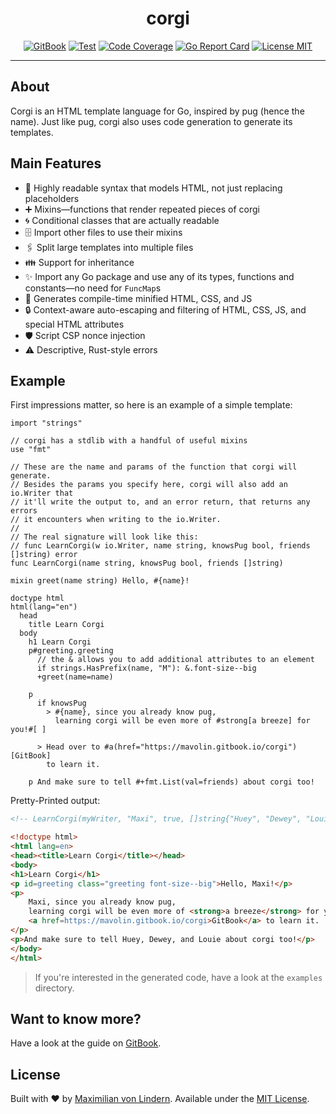 <div align="center">
<h1>corgi</h1>

[![GitBook](https://img.shields.io/badge/docs-GitBook-blue)](https://mavolin.gitbook.io/corgi)
[![Test](https://github.com/mavolin/corgi/actions/workflows/test.yml/badge.svg)](https://github.com/mavolin/corgi/actions)
[![Code Coverage](https://codecov.io/gh/mavolin/corgi/branch/develop/graph/badge.svg?token=ewFEQGgMES)](https://codecov.io/gh/mavolin/corgi)
[![Go Report Card](https://goreportcard.com/badge/github.com/mavolin/corgi)](https://goreportcard.com/report/github.com/mavolin/corgi)
[![License MIT](https://img.shields.io/github/license/mavolin/corgi)](./LICENSE)
</div>

---

## About

Corgi is an HTML template language for Go, inspired by pug (hence the name).
Just like pug, corgi also uses code generation to generate its templates.

## Main Features

* 👀 Highly readable syntax that models HTML, not just replacing placeholders
* ➕ Mixins—functions that render repeated pieces of corgi
* 🌀 Conditional classes that are actually readable
* 🗄 Import other files to use their mixins
* 🖇 Split large templates into multiple files
* 👪 Support for inheritance
* ✨ Import any Go package and use any of its types, functions and constants—no need for `FuncMap`s
* 🤏 Generates compile-time minified HTML, CSS, and JS
* 🔒 Context-aware auto-escaping and filtering of HTML, CSS, JS, and special HTML attributes
* 🛡️ Script CSP nonce injection
* ⚠️ Descriptive, Rust-style errors

## Example

First impressions matter, so here is an example of a simple template:

```jade
import "strings"

// corgi has a stdlib with a handful of useful mixins
use "fmt"

// These are the name and params of the function that corgi will generate.
// Besides the params you specify here, corgi will also add an io.Writer that
// it'll write the output to, and an error return, that returns any errors
// it encounters when writing to the io.Writer.
//
// The real signature will look like this:
// func LearnCorgi(w io.Writer, name string, knowsPug bool, friends []string) error
func LearnCorgi(name string, knowsPug bool, friends []string)

mixin greet(name string) Hello, #{name}!

doctype html
html(lang="en")
  head
    title Learn Corgi
  body
    h1 Learn Corgi
    p#greeting.greeting
      // the & allows you to add additional attributes to an element
      if strings.HasPrefix(name, "M"): &.font-size--big
      +greet(name=name)

    p
      if knowsPug
        > #{name}, since you already know pug,
          learning corgi will be even more of #strong[a breeze] for you!#[ ]

      > Head over to #a(href="https://mavolin.gitbook.io/corgi")[GitBook]
        to learn it.

    p And make sure to tell #+fmt.List(val=friends) about corgi too!
```

Pretty-Printed output:

```html
<!-- LearnCorgi(myWriter, "Maxi", true, []string{"Huey", "Dewey", "Louie"}) -->

<!doctype html>
<html lang=en>
<head><title>Learn Corgi</title></head>
<body>
<h1>Learn Corgi</h1>
<p id=greeting class="greeting font-size--big">Hello, Maxi!</p>
<p>
    Maxi, since you already know pug,
    learning corgi will be even more of <strong>a breeze</strong> for you! Head over to
    <a href=https://mavolin.gitbook.io/corgi>GitBook</a> to learn it.
</p>
<p>And make sure to tell Huey, Dewey, and Louie about corgi too!</p>
</body>
</html>
```

> If you're interested in the generated code,  have a look at the `examples` directory.

## Want to know more?

Have a look at the guide on [GitBook](https://mavolin.gitbook.io/corgi).

## License

Built with ❤ by [Maximilian von Lindern](https://github.com/mavolin).
Available under the [MIT License](./LICENSE).
